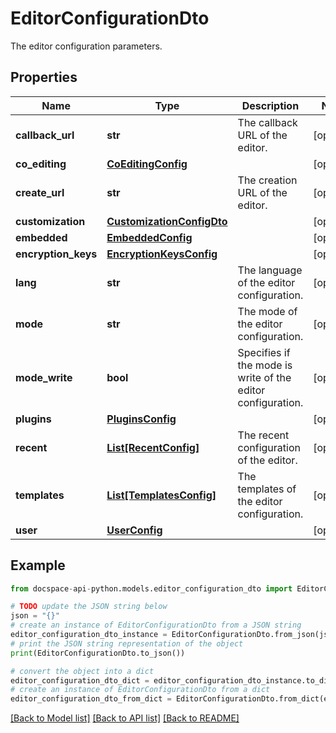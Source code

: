 # EditorConfigurationDto
The editor configuration parameters.

## Properties

Name | Type | Description | Notes
------------ | ------------- | ------------- | -------------
**callback_url** | **str** | The callback URL of the editor. | [optional] 
**co_editing** | [**CoEditingConfig**](CoEditingConfig.md) |  | [optional] 
**create_url** | **str** | The creation URL of the editor. | [optional] 
**customization** | [**CustomizationConfigDto**](CustomizationConfigDto.md) |  | [optional] 
**embedded** | [**EmbeddedConfig**](EmbeddedConfig.md) |  | [optional] 
**encryption_keys** | [**EncryptionKeysConfig**](EncryptionKeysConfig.md) |  | [optional] 
**lang** | **str** | The language of the editor configuration. | [optional] 
**mode** | **str** | The mode of the editor configuration. | [optional] 
**mode_write** | **bool** | Specifies if the mode is write of the editor configuration. | [optional] 
**plugins** | [**PluginsConfig**](PluginsConfig.md) |  | [optional] 
**recent** | [**List[RecentConfig]**](RecentConfig.md) | The recent configuration of the editor. | [optional] 
**templates** | [**List[TemplatesConfig]**](TemplatesConfig.md) | The templates of the editor configuration. | [optional] 
**user** | [**UserConfig**](UserConfig.md) |  | [optional] 

## Example

```python
from docspace-api-python.models.editor_configuration_dto import EditorConfigurationDto

# TODO update the JSON string below
json = "{}"
# create an instance of EditorConfigurationDto from a JSON string
editor_configuration_dto_instance = EditorConfigurationDto.from_json(json)
# print the JSON string representation of the object
print(EditorConfigurationDto.to_json())

# convert the object into a dict
editor_configuration_dto_dict = editor_configuration_dto_instance.to_dict()
# create an instance of EditorConfigurationDto from a dict
editor_configuration_dto_from_dict = EditorConfigurationDto.from_dict(editor_configuration_dto_dict)
```
[[Back to Model list]](../README.md#documentation-for-models) [[Back to API list]](../README.md#documentation-for-api-endpoints) [[Back to README]](../README.md)



